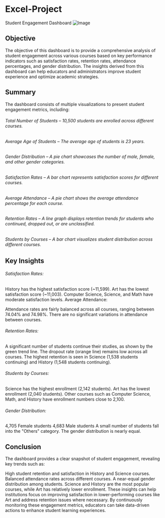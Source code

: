 # Excel-Project
Student Engagement Dashboard
![Image](https://github.com/user-attachments/assets/a682300c-3fb3-4586-9665-070b0561169b)

## Objective
The objective of this dashboard is to provide a comprehensive analysis of student engagement across various courses based on key performance indicators such as satisfaction rates, retention rates, attendance percentages, and gender distribution. The insights derived from this dashboard can help educators and administrators improve student experience and optimize academic strategies.

## Summary
The dashboard consists of multiple visualizations to present student engagement metrics, including:
###### Total Number of Students – 10,500 students are enrolled across different courses.
###### Average Age of Students – The average age of students is 23 years.
###### Gender Distribution – A pie chart showcases the number of male, female, and other gender categories.
###### Satisfaction Rates – A bar chart represents satisfaction scores for different courses.
###### Average Attendance – A pie chart shows the average attendance percentage for each course.
###### Retention Rates – A line graph displays retention trends for students who continued, dropped out, or are unclassified.
###### Students by Courses – A bar chart visualizes student distribution across different courses.
## Key Insights
###### Satisfaction Rates:

History has the highest satisfaction score (~11,599).
Art has the lowest satisfaction score (~11,003).
Computer Science, Science, and Math have moderate satisfaction levels.
Average Attendance:

Attendance rates are fairly balanced across all courses, ranging between 74.04% and 74.98%.
There are no significant variations in attendance between courses.
###### Retention Rates:

A significant number of students continue their studies, as shown by the green trend line.
The dropout rate (orange line) remains low across all courses.
The highest retention is seen in Science (1,538 students continuing) and History (1,548 students continuing).
###### Students by Courses:

Science has the highest enrollment (2,142 students).
Art has the lowest enrollment (2,040 students).
Other courses such as Computer Science, Math, and History have enrollment numbers close to 2,100.
###### Gender Distribution:

4,705 Female students
4,683 Male students
A small number of students fall into the "Others" category.
The gender distribution is nearly equal.
## Conclusion
The dashboard provides a clear snapshot of student engagement, revealing key trends such as:

High student retention and satisfaction in History and Science courses.
Balanced attendance rates across different courses.
A near-equal gender distribution among students.
Science and History are the most popular courses, while Art has relatively lower enrollment.
These insights can help institutions focus on improving satisfaction in lower-performing courses like Art and address retention issues where necessary. By continuously monitoring these engagement metrics, educators can take data-driven actions to enhance student learning experiences.
